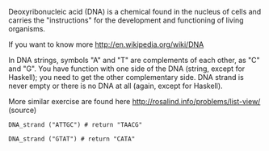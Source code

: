 Deoxyribonucleic acid (DNA) is a chemical found in the nucleus of cells and carries the "instructions" for the 
development and functioning of living organisms.

If you want to know more http://en.wikipedia.org/wiki/DNA

In DNA strings, symbols "A" and "T" are complements of each other, as "C" and "G". You have function with one side 
of the DNA (string, except for Haskell); you need to get the other complementary side. DNA strand is never empty or 
there is no DNA at all (again, except for Haskell).

More similar exercise are found here http://rosalind.info/problems/list-view/ (source)

```
DNA_strand ("ATTGC") # return "TAACG"

DNA_strand ("GTAT") # return "CATA"
```
